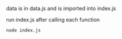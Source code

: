 data is in data.js and is imported into index.js

run index.js after calling each function

`node index.js`
